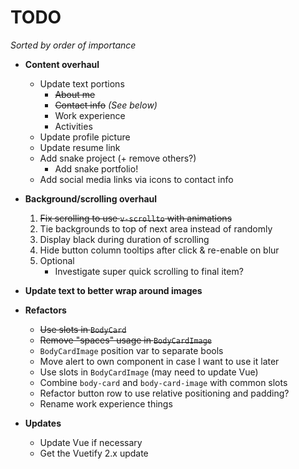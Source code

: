 # TODO

*Sorted by order of importance*

- **Content overhaul**
    - Update text portions
        - ~~About me~~
        - ~~Contact info~~ *(See below)*
        - Work experience
        - Activities
    - Update profile picture
    - Update resume link
    - Add snake project (+ remove others?)
        - Add snake portfolio!
    - Add social media links via icons to contact info

- **Background/scrolling overhaul**
    1. ~~Fix scrolling to use `v-scrollto` with animations~~
    1. Tie backgrounds to top of next area instead of randomly
    1. Display black during duration of scrolling
    1. Hide button column tooltips after click & re-enable on blur
    1. Optional
        - Investigate super quick scrolling to final item?

- **Update text to better wrap around images**

- **Refactors**
    - ~~Use slots in `BodyCard`~~
    - ~~Remove "spaces" usage in `BodyCardImage`~~
    - `BodyCardImage` position var to separate bools
    - Move alert to own component in case I want to use it later
    - Use slots in `BodyCardImage` (may need to update Vue)
    - Combine `body-card` and `body-card-image` with common slots
    - Refactor button row to use relative positioning and padding?
    - Rename work experience things

- **Updates**
    - Update Vue if necessary
    - Get the Vuetify 2.x update

